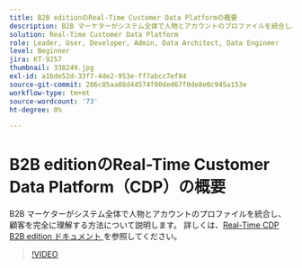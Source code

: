 ```yaml
---
title: B2B editionのReal-Time Customer Data Platformの概要
description: B2B マーケターがシステム全体で人物とアカウントのプロファイルを統合し、顧客を完全に理解する方法について説明します。
solution: Real-Time Customer Data Platform
role: Leader, User, Developer, Admin, Data Architect, Data Engineer
level: Beginner
jira: KT-9257
thumbnail: 338249.jpg
exl-id: a1bde52d-33f7-4de2-953e-ff7abcc7ef84
source-git-commit: 286c85aa88d44574f00ded67f0de8e0c945a153e
workflow-type: tm+mt
source-wordcount: '73'
ht-degree: 0%

---
```


# B2B editionのReal-Time Customer Data Platform（CDP）の概要

B2B マーケターがシステム全体で人物とアカウントのプロファイルを統合し、顧客を完全に理解する方法について説明します。 詳しくは、[Real-Time CDP B2B edition ドキュメント ](https://experienceleague.adobe.com/docs/experience-platform/rtcdp/b2b-overview.html?lang=ja) を参照してください。

>[!VIDEO](https://video.tv.adobe.com/v/338249?learn=on&enablevpops)
